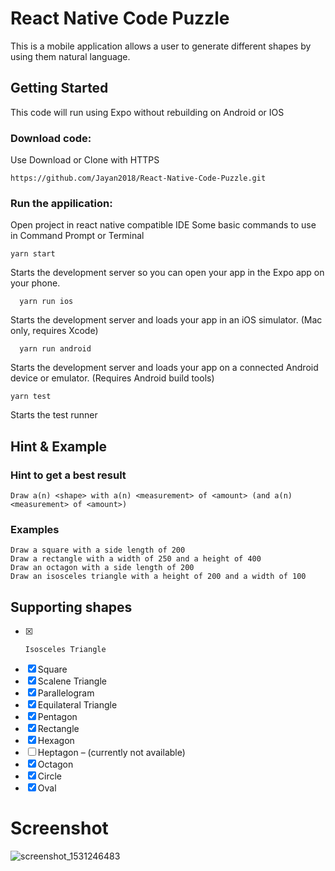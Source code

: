 # React Native Code Puzzle
This is a mobile application allows a user to generate different shapes by using them natural language.

## Getting Started
This code will run using Expo without rebuilding on  Android or IOS

### Download code:
Use Download or Clone with HTTPS
```
https://github.com/Jayan2018/React-Native-Code-Puzzle.git
```

### Run the appilication:
Open project in react native compatible IDE
Some basic commands to use in Command Prompt or Terminal
```
yarn start
```    
Starts the development server so you can open your app in the Expo app on your phone.

```
  yarn run ios
```
Starts the development server and loads your app in an iOS simulator. (Mac only, requires Xcode)

```
  yarn run android
```    
Starts the development server and loads your app on a connected Android device or emulator. (Requires Android build tools)

```
yarn test
```
Starts the test runner

## Hint & Example
### Hint to get a best result
```
Draw a(n) <shape> with a(n) <measurement> of <amount> (and a(n) <measurement> of <amount>)
```

### Examples
```
Draw a square with a side length of 200 
Draw a rectangle with a width of 250 and a height of 400 
Draw an octagon with a side length of 200 
Draw an isosceles triangle with a height of 200 and a width of 100
```

## Supporting shapes
-	[x] 	Isosceles Triangle 	
-	[x]	Square 
-	[x]	Scalene Triangle 	
-	[x]	Parallelogram 
-	[x]	Equilateral Triangle 	
-	[x]	Pentagon 
-	[x]	Rectangle
-	[x]	Hexagon 
-	[ ]	Heptagon – (currently not available)
-	[x]	Octagon 
-	[x]	Circle 
-	[x]	Oval

# Screenshot
![screenshot_1531246483](https://user-images.githubusercontent.com/37333516/42529409-06365ac2-849c-11e8-8c9c-9bdd341e49f8.png)
